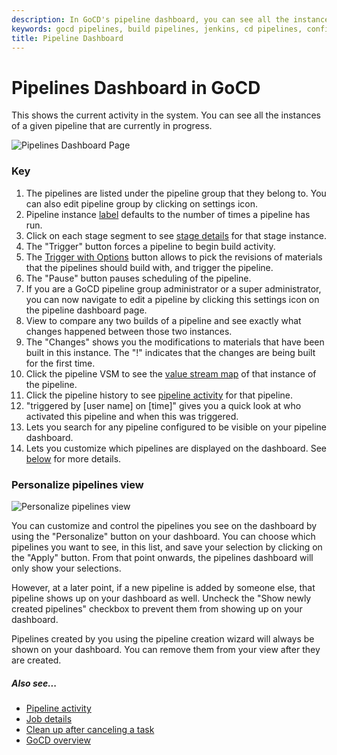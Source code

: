 ```yaml
---
description: In GoCD's pipeline dashboard, you can see all the instances of a given pipeline that are currently in progress.
keywords: gocd pipelines, build pipelines, jenkins, cd pipelines, configure pipelines, visual stream mapping, continuous delivery
title: Pipeline Dashboard
---
```



# Pipelines Dashboard in GoCD

This shows the current activity in the system. You can see all the instances of a given pipeline that are currently in progress.

![Pipelines Dashboard Page](../images/pipelines_dashboard.png)

### Key

1.  The pipelines are listed under the pipeline group that they belong to. You can also edit pipeline group by clicking on settings icon.
2.  Pipeline instance [label](../configuration/build_labelling.html) defaults to the number of times a pipeline has run.
3.  Click on each stage segment to see [stage details](_page.html) for that stage instance.
4.  The "Trigger" button forces a pipeline to begin build activity.
5.  The [Trigger with Options](../advanced_usage/trigger_with_options.html) button allows to pick the revisions of materials that the pipelines should build with, and trigger the pipeline.
6.  The "Pause" button pauses scheduling of the pipeline.
7.  If you are a GoCD pipeline group administrator or a super administrator, you can now navigate to edit a pipeline by clicking this settings icon on the pipeline dashboard page.
8.  View to compare any two builds of a pipeline and see exactly what changes happened between those two instances.
9.  The "Changes" shows you the modifications to materials that have been built in this instance. The "!" indicates that the changes are being built for the first time.
10. Click the pipeline VSM to see the [value stream map](map.html) of that instance of the pipeline.
11. Click the pipeline history to see [pipeline activity](vity_page.html) for that pipeline.
12. "triggered by [user name] on [time]" gives you a quick look at who activated this pipeline and when this was triggered.
13. Lets you search for any pipeline configured to be visible on your pipeline dashboard.
14. Lets you customize which pipelines are displayed on the dashboard. See [below](#personalize-pipelines-view) for more details.





### Personalize pipelines view

![Personalize pipelines view](../images/pipelines_dashboard_personalize.png)

You can customize and control the pipelines you see on the dashboard by using the "Personalize" button on your dashboard. You can choose which pipelines you want to see, in this list, and save your selection by clicking on the "Apply" button. From that point onwards, the pipelines dashboard will only show your selections.

However, at a later point, if a new pipeline is added by someone else, that pipeline shows up on your dashboard as well. Uncheck the "Show newly created pipelines" checkbox to prevent them from showing up on your dashboard.

Pipelines created by you using the pipeline creation wizard will always be shown on your dashboard. You can remove them from your view after they are created.

##### Also see...

-   [Pipeline activity](vity_page.html)
-   [Job details](age.html)
-   [Clean up after canceling a task](../advanced_usage/dev_clean_up_when_cancel.html)
-   [GoCD overview](../introduction/concepts_in_go.html)
